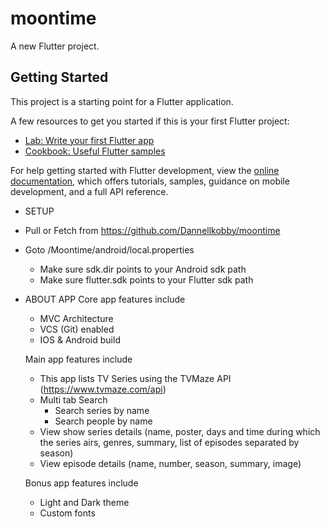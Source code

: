 # moontime

A new Flutter project.

## Getting Started

This project is a starting point for a Flutter application.

A few resources to get you started if this is your first Flutter project:

- [Lab: Write your first Flutter app](https://docs.flutter.dev/get-started/codelab)
- [Cookbook: Useful Flutter samples](https://docs.flutter.dev/cookbook)

For help getting started with Flutter development, view the
[online documentation](https://docs.flutter.dev/), which offers tutorials,
samples, guidance on mobile development, and a full API reference.


- SETUP
- Pull or Fetch from https://github.com/Dannellkobby/moontime 
- Goto /Moontime/android/local.properties
  - Make sure sdk.dir points to your Android sdk path
  - Make sure flutter.sdk points to your Flutter sdk path

- ABOUT APP
  Core app features include
  - MVC Architecture
  - VCS (Git) enabled
  - IOS & Android build
    
   Main app features include 
  - This app lists TV Series using the TVMaze API (https://www.tvmaze.com/api)    
  - Multi tab Search
    - Search series by name
    - Search people by name
  - View show series details (name, poster, days and time during which the series airs, genres, summary, list of episodes separated by season)
  - View episode details (name, number, season, summary, image)

  Bonus app features include
  - Light and Dark theme
  - Custom fonts